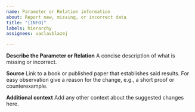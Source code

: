 ```yaml
---
name: Parameter or Relation information
about: Report new, missing, or incorrect data
title: "[INFO]"
labels: hierarchy
assignees: vaclavblazej

---
```


**Describe the Parameter or Relation**
A concise description of what is missing or incorrect.

**Source**
Link to a book or published paper that establishes said results.
For easy observation give a reason for the change, e.g., a short proof or counterexample.

**Additional context**
Add any other context about the suggested changes here.
